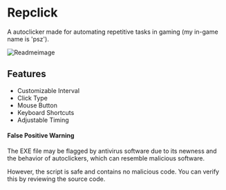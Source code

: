 # Repclick
A autoclicker made for automating repetitive tasks in gaming (my in-game name is 'psz').

![Readmeimage](images/Readme.png)

## Features
- Customizable Interval
- Click Type
- Mouse Button
- Keyboard Shortcuts
- Adjustable Timing

#### False Positive Warning
The EXE file may be flagged by antivirus software due to its newness and the behavior of autoclickers, which can resemble malicious software.

However, the script is safe and contains no malicious code. You can verify this by reviewing the source code.
